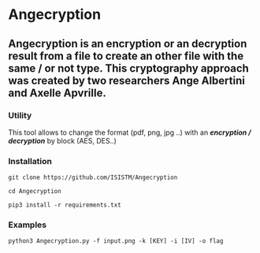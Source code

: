 # Angecryption

Angecryption is an encryption or an decryption result from a file to create 
an other file with the same / or not type.
This cryptography approach was created by two researchers **Ange Albertini** and **Axelle Apvrille**.
---

### Utility

This tool allows to change the format (pdf, png, jpg ..) with an **_encryption / decryption_** by block (AES, DES..)

### Installation

```
git clone https://github.com/ISISTM/Angecryption

cd Angecryption

pip3 install -r requirements.txt

```

### Examples 

```
python3 Angecryption.py -f input.png -k [KEY] -i [IV] -o flag
```
